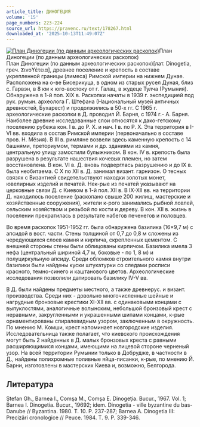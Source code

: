 ```yaml
---
article_title: ДИНОГЕЦИЯ
volume: '15'
page_numbers: 223-224
source_url: https://pravenc.ru/text/178267.html
downloaded_at: '2025-10-13T11:49:07Z'
---
```


[![План Диногеции (по данным археологических раскопок)](https://pravenc.ru/data/549/483/1234/i200.jpg "Кликните для увеличения картинки")](https://pravenc.ru/data/549/483/1234/i400.jpg)План Диногеции (по данным археологических раскопок)  
План Диногеции (по данным археологических раскопок)[лат. Dinogetia, греч. Ϫινοϒέτεια], древнее поселение и крепость в составе укрепленной границы (лимеса) Римской империи на нижнем Дунае. Расположена на о-ве Бисерикуца, в одном из старых русел Дуная, близ с. Гарвэн, в 8 км к юго-востоку от г. Галац, в жудеце Тулча (Румыния). Обнаружена в 1-й пол. XIX в. Раскопки начаты в 1939 г. экспедицией под рук. румын. археолога Г. Штефана (Национальный музей античных древностей, Бухарест) и продолжились в 50-х гг. С 1965 г. археологические раскопки в Д. проводил Й. Барня, с 1974 г.- А. Барня. Наиболее древние исследованные слои относятся к дако-гетскому поселению рубежа кон. I в. до Р. Х. и нач. I в. по Р. Х. Эта территория в I-VI вв. входила в состав Римской империи (первоначально в составе пров. Н. Мёзия). В III в. римляне возвели здесь каменную крепость с 14 башнями, преториумом, термами и др. зданиями из камня, центральную улицу замостили булыжником. В кон. IV в. крепость была разрушена в результате нашествия кочевых племен, но затем восстановлена. В кон. VI в. Д. вновь подверглась разрушению и до IX в. была необитаема. С Х по XII в. Д. занимал визант. гарнизон. О тесных связях с Византией свидетельствуют находки золотых монет, ювелирных изделий и печатей. Нек-рые из печатей указывают на церковные связи Д. с Киевом в 1-й пол. XII в. В IX-XII вв. на территории Д. находилось поселение (раскопано свыше 200 жилищ, мастерские и хозяйственные сооружения), жители к-рого занимались рыбной ловлей, сельским хозяйством и резьбой по кости и дереву. В кон. XII в. жизнь в поселении прекратилась в результате набегов печенегов и половцев.

Во время раскопок 1951-1952 гг. была обнаружена базилика (16×9,7 м) с апсидой в вост. части. Стены толщиной от 0,7 до 0,8 м сложены из чередующихся слоев камня и кирпича, скрепленных цементом. С внешней стороны стены были облицованы кирпичом. Базилика имела 3 нефа (центральный шириной 4,7 м, боковые - по 1, 8 м) и полуциркульную апсиду. Среди обломков строительного камня внутри базилики были найдены куски штукатурки со следами росписи красного, темно-синего и каштанового цветов. Археологические исследования позволили датировать базилику IV-V вв.

В Д. были найдены предметы местного, а также древнерус. и визант. производства. Среди них - довольно многочисленные шейные и нагрудные бронзовые крестики ХI-ХII вв. с одинаковыми концами с выпуклостями, аналогичные волынским, небольшой бронзовый крест с неравными, закругленными и украшенными шипами концами, к-рые орнаментированы спиралевидным узором, заключенным в окружность. По мнению М. Комши, крест напоминает новгородские изделия. Исследовательница также полагает, что киевского происхождения могут быть 2 найденных в Д. малых бронзовых креста с равными расширяющимися концами, имеющими на лицевой стороне черненый узор. На всей территории Румынии только в Добрудже, в частности в Д., найдены полихромные поливные яйца-писанки, к-рые, по мнению Й. Барни, изготовлены в мастерских Киева и, возможно, Белгорода.

## Литература

Ştefan Gh., Barnea I., Comşa M., Comşa E. Dinogeţia. Bucur., 1967. Vol. 1; Barnea I. Dinogetia. Bucur., 19692; idem. Dinogetia - ville byzantine du bas-Danube // Byzantina. 1980. T. 10. P. 237-287; Barnea A. Dinogetia III: Precizări cronologice // Peuce. 1984. T. 9. P. 339-346.
